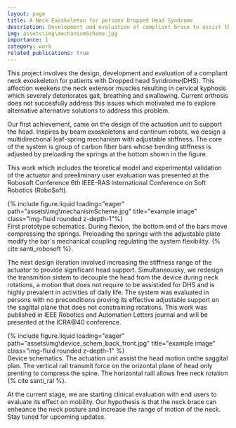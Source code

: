 ```yaml
---
layout: page
title: A Neck Exoskeleton for persons Dropped Head Syndrome
description: Development and evaluation of compliant brace to assist the neck mobility of user with DHS
img: assets\img\mechanismScheme.jpg
importance: 1
category: work
related_publications: true
---
```



This project involves the design, development and evaluation of a compliant neck exoskeleton for patients with Dropped head Syndrome(DHS). This affection weekens the neck extensor muscles resulting in cervical kyphosis which severely deteriorates gait, breathing and swallowing. Current orthosis does not succesfully address this issues which motivated me to explore alternative alternative solutions to address this problem.

Our first achievement, came on the design of the actuation unit to support the head. Inspires by beam exoskeletons and continum robots, we design a multidirectional leaf-spring mechanism with adjustable stiffness. The core of the system is group of carbon fiber bars whose bending stiffness is adjusted by preloading the springs at the bottom shown in the figure.

This work which includes the teoretical model and experimental validation of the actuator and preeliminary user evaluation was presented at the Robosoft Conference 6th IEEE-RAS International Conference on Soft Robotics (RoboSoft).
<div class="row">
    <div class="col-sm mt-3 mt-md-0">
        {% include figure.liquid loading="eager" path="assets\img\mechanismScheme.jpg" title="example image" class="img-fluid rounded z-depth-1"%}
    </div>
</div>
<div class="caption">
    First prototype schematics. During flexion, the bottom end of the bars move compressing the springs. Preloading the springs with the adjustable plate modify the bar`s mechanical coupling regulating the system flexibility. {% cite santi_robosoft %}. 
</div>
 
The next design iteration involved increasing the stiffness range of the actuator to provide significant head support. Simultaneousky, we redesign the transmition sistem to decouple the head from the device during neck rotations, a motion that does not require to be assistided for DHS and is highly prevalent in activities of daily life. 
The system was evaluated in persons with no preconditions proving its effective adjustable support on the sagittal plane that does not constraining rotations. This work was published in IEEE Robotics and Automation Letters journal and will be presented at the ICRA@40 conference. 

<div class="row">
    <div class="col-sm mt-3 mt-md-0">
        {% include figure.liquid loading="eager" path="assets\img\device_schem_back_front.jpg" title="example image" class="img-fluid rounded z-depth-1" %}
    </div>
</div>
<div class="caption">
    Device schematics. The actuation unit assist the head motion onthe saggital plan. The vertical rail transmit force on the orizontal plane of head only prenting to compress the spine. The horizontal raill allows free neck rotation {% cite santi_ral %}. 
</div>

At the current stage, we are starting clinical evaluation with end users to evaluate its effect on mobility. Our hypothesis is that the neck brace can enheance the neck posture and increase the range of motion of the neck. Stay tuned for upcoming updates.  